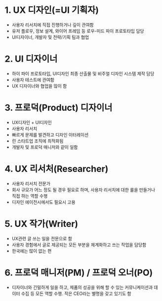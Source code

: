 # 1. UX 디자인(=UI 기획자)
* 사용자 리서치에 직접 진행하거나 깊이 관여함
* 유저 플로우, 정보 설계, 와이어 프레임 등 로우-미드 파이 프로토타입 담당
* UI디자이너, 개발자 및 전략/기획 팀과 협업

# 2. UI 디자이너
* 하이 파이 프로토타입, UI디자인 최종 산출물 및 비주얼 디자인 시스템 제작 담당
* 사용자 테스트에 관여함
* UX 디자이너와 협업을 많이 함

# 3. 프로덕(Product) 디자이너
* UX디자인 + UI디자인
* 사용자 리서치
* 빠르게 문제를 발견하고 디자인 이터레이션
* 린 스타트업 조직에 최적화됨
* 개발자 및 프로덕 매니저와 같이 일함

# 4. UX 리서처(Researcher)
* 사용자 리서치 전문가
* 회사 규모가 어느 정도 될 경우 필요로 하며, 사용자 리서치에 대한 룰을 만들거나 직접 하는 역할 수행
* 디자인 에이전시에서도 필요시 고용

# 5. UX 작가(Writer)
* UX관련 글 쓰는 일을 전문으로 함
* 사용자 경험에서 글로 제공되는 모든 부분을 체계화하고 쓰는 작업을 담당함
* 한국에는 많이 없는 편

# 6. 프로덕 매니저(PM) / 프로덕 오너(PO)
* 디자이너와 긴밀하게 일을 하고, 제품의 성공을 위해 할 수 있는 커뮤니케이션과 데이터 수집 등 모든 역할 수행. 작은 CEO라는 별명을 갖고 있기도 함
